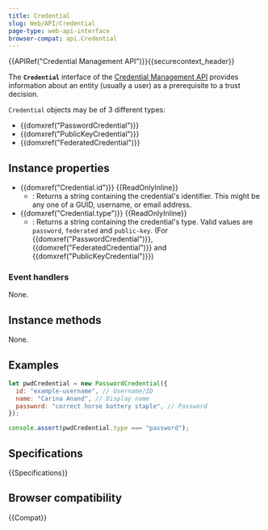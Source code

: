 ```yaml
---
title: Credential
slug: Web/API/Credential
page-type: web-api-interface
browser-compat: api.Credential
---
```


{{APIRef("Credential Management API")}}{{securecontext_header}}

The **`Credential`** interface of the [Credential Management API](/en-US/docs/Web/API/Credential_Management_API) provides information about an entity (usually a user) as a prerequisite to a trust decision.

`Credential` objects may be of 3 different types:

- {{domxref("PasswordCredential")}}
- {{domxref("PublicKeyCredential")}}
- {{domxref("FederatedCredential")}}

## Instance properties

- {{domxref("Credential.id")}} {{ReadOnlyInline}}
  - : Returns a string containing the credential's identifier. This might be any one of a GUID, username, or email address.
- {{domxref("Credential.type")}} {{ReadOnlyInline}}
  - : Returns a string containing the credential's type. Valid values are `password`, `federated` and `public-key`. (For {{domxref("PasswordCredential")}}, {{domxref("FederatedCredential")}} and {{domxref("PublicKeyCredential")}})

### Event handlers

None.

## Instance methods

None.

## Examples

```js
let pwdCredential = new PasswordCredential({
  id: "example-username", // Username/ID
  name: "Carina Anand", // Display name
  password: "correct horse battery staple", // Password
});

console.assert(pwdCredential.type === "password");
```

## Specifications

{{Specifications}}

## Browser compatibility

{{Compat}}
